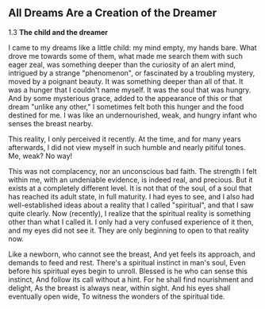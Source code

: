 ## All Dreams Are a Creation of the Dreamer

1.3  **The child and the dreamer**

I came to my dreams like a little child: my mind empty, my hands bare. 
What drove me towards some of them, what made me search them with such eager zeal,
was something deeper than the curiosity of an alert mind, intrigued by a strange 
"phenomenon", or fascinated by a troubling mystery, moved by a poignant beauty. 
It was something deeper than all of that. It was a hunger that I couldn't name myself. 
It was the soul that was hungry. And by some mysterious grace, added to the appearance of this or that dream "unlike any other," 
I sometimes felt both this hunger and the food destined for me. I was like an undernourished, weak, 
and hungry infant who senses the breast nearby.

This reality, I only perceived it recently. At the time, and for many years afterwards, I did not view myself in 
such humble and nearly pitiful tones. 
Me, weak? No way!

This was not complacency, nor an unconscious bad faith. The strength I felt within me, with an undeniable evidence, 
is indeed real, and precious. But it exists at a completely different level. It is not that of the soul, 
of a soul that has reached its adult state, in full maturity. I had eyes to see, and I also had well-established ideas 
about a reality that I called "spiritual", and that I saw quite clearly. Now (recently), I realize that the spiritual 
reality is something other than what I called it. I only had a very confused experience of it then, and my eyes did not see it. 
They are only beginning to open to that reality now.

Like a newborn, who cannot see the breast,
And yet feels its approach, and demands to feed and rest.
There's a spiritual instinct in man's soul,
Even before his spiritual eyes begin to unroll.
Blessed is he who can sense this instinct,
And follow its call without a hint.
For he shall find nourishment and delight,
As the breast is always near, within sight.
And his eyes shall eventually open wide,
To witness the wonders of the spiritual tide.
